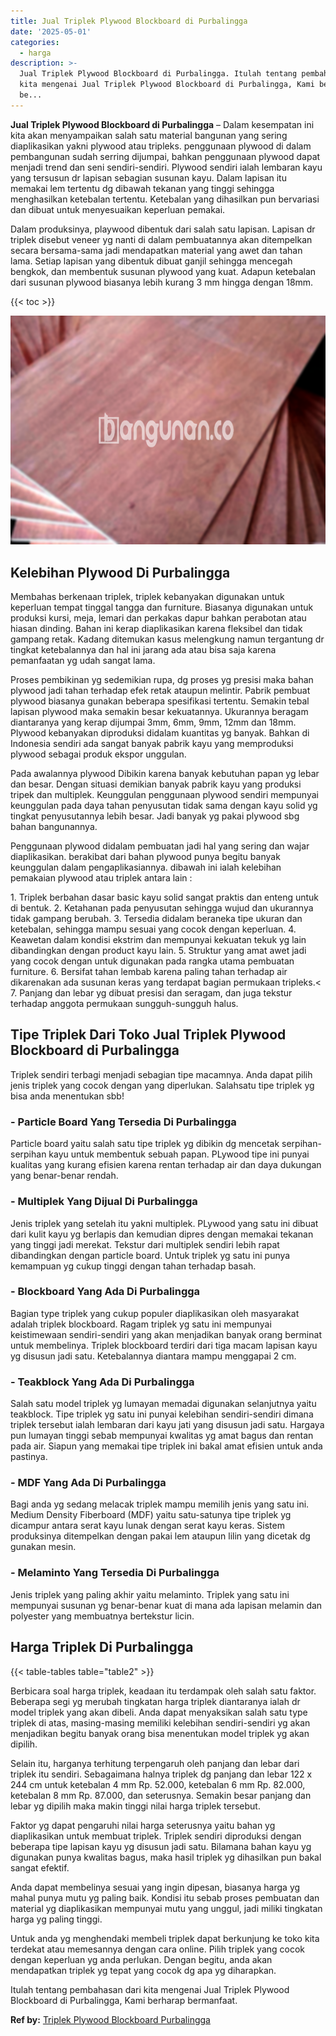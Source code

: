 ```yaml
---
title: Jual Triplek Plywood Blockboard di Purbalingga
date: '2025-05-01'
categories:
  - harga
description: >-
  Jual Triplek Plywood Blockboard di Purbalingga. Itulah tentang pembahasan dari
  kita mengenai Jual Triplek Plywood Blockboard di Purbalingga, Kami berharap
  be...
---
```


**Jual Triplek Plywood Blockboard di Purbalingga** – Dalam kesempatan ini kita akan menyampaikan salah satu material bangunan yang sering diaplikasikan yakni plywood atau tripleks. penggunaan plywood di dalam pembangunan sudah serring dijumpai, bahkan penggunaan plywood dapat menjadi trend dan seni sendiri-sendiri. Plywood sendiri ialah lembaran kayu yang tersusun dr lapisan sebagian susunan kayu. Dalam lapisan itu memakai lem tertentu dg dibawah tekanan yang tinggi sehingga menghasilkan ketebalan tertentu. Ketebalan yang dihasilkan pun bervariasi dan dibuat untuk menyesuaikan keperluan pemakai.

Dalam produksinya, playwood dibentuk dari salah satu lapisan. Lapisan dr triplek disebut veneer yg nanti di dalam pembuatannya akan ditempelkan secara bersama-sama jadi mendapatkan material yang awet dan tahan lama. Setiap lapisan yang dibentuk dibuat ganjil sehingga mencegah bengkok, dan membentuk susunan plywood yang kuat. Adapun ketebalan dari susunan plywood biasanya lebih kurang 3 mm hingga dengan 18mm.

{{< toc >}}

![Jual Triplek Plywood Blockboard di Purbalingga](/images/jual-triplek-murah-05.png)

## Kelebihan Plywood Di Purbalingga

Membahas berkenaan triplek, triplek kebanyakan digunakan untuk keperluan tempat tinggal tangga dan furniture. Biasanya digunakan untuk produksi kursi, meja, lemari dan perkakas dapur bahkan perabotan atau hiasan dinding. Bahan ini kerap diaplikasikan karena fleksibel dan tidak gampang retak. Kadang ditemukan kasus melengkung namun tergantung dr tingkat ketebalannya dan hal ini jarang ada atau bisa saja karena pemanfaatan yg udah sangat lama.

Proses pembikinan yg sedemikian rupa, dg proses yg presisi maka bahan plywood jadi tahan terhadap efek retak ataupun melintir. Pabrik pembuat plywood biasanya gunakan beberapa spesifikasi tertentu. Semakin tebal lapisan plywood maka semakin besar kekuatannya. Ukurannya beragam diantaranya yang kerap dijumpai 3mm, 6mm, 9mm, 12mm dan 18mm. Plywood kebanyakan diproduksi didalam kuantitas yg banyak. Bahkan di Indonesia sendiri ada sangat banyak pabrik kayu yang memproduksi plywood sebagai produk ekspor unggulan.

Pada awalannya plywood Dibikin karena banyak kebutuhan papan yg lebar dan besar. Dengan situasi demikian banyak pabrik kayu yang produksi tripek dan multiplek. Keunggulan penggunaan plywood sendiri mempunyai keunggulan pada daya tahan penyusutan tidak sama dengan kayu solid yg tingkat penyusutannya lebih besar. Jadi banyak yg pakai plywood sbg bahan bangunannya.

Penggunaan plywood didalam pembuatan jadi hal yang sering dan wajar diaplikasikan. berakibat dari bahan plywood punya begitu banyak keunggulan dalam pengaplikasiannya. dibawah ini ialah kelebihan pemakaian plywood atau triplek antara lain :

1\. Triplek berbahan dasar basic kayu solid sangat praktis dan enteng untuk di bentuk. 2. Ketahanan pada penyusutan sehingga wujud dan ukurannya tidak gampang berubah. 3. Tersedia didalam beraneka tipe ukuran dan ketebalan, sehingga mampu sesuai yang cocok dengan keperluan. 4. Keawetan dalam kondisi ekstrim dan mempunyai kekuatan tekuk yg lain dibandingkan dengan product kayu lain. 5. Struktur yang amat awet jadi yang cocok dengan untuk digunakan pada rangka utama pembuatan furniture. 6. Bersifat tahan lembab karena paling tahan terhadap air dikarenakan ada susunan keras yang terdapat bagian permukaan tripleks.< 7. Panjang dan lebar yg dibuat presisi dan seragam, dan juga tekstur terhadap anggota permukaan sungguh-sungguh halus.

## Tipe Triplek Dari Toko Jual Triplek Plywood Blockboard di Purbalingga

Triplek sendiri terbagi menjadi sebagian tipe macamnya. Anda dapat pilih jenis triplek yang cocok dengan yang diperlukan. Salahsatu tipe triplek yg bisa anda menentukan sbb!

### \- Particle Board Yang Tersedia Di Purbalingga

Particle board yaitu salah satu tipe triplek yg dibikin dg mencetak serpihan-serpihan kayu untuk membentuk sebuah papan. PLywood tipe ini punyai kualitas yang kurang efisien karena rentan terhadap air dan daya dukungan yang benar-benar rendah.

### \- Multiplek Yang Dijual Di Purbalingga

Jenis triplek yang setelah itu yakni multiplek. PLywood yang satu ini dibuat dari kulit kayu yg berlapis dan kemudian dipres dengan memakai tekanan yang tinggi jadi merekat. Tekstur dari multiplek sendiri lebih rapat dibandingkan dengan particle board. Untuk triplek yg satu ini punya kemampuan yg cukup tinggi dengan tahan terhadap basah.

### \- Blockboard Yang Ada Di Purbalingga

Bagian type triplek yang cukup populer diaplikasikan oleh masyarakat adalah triplek blockboard. Ragam triplek yg satu ini mempunyai keistimewaan sendiri-sendiri yang akan menjadikan banyak orang berminat untuk membelinya. Triplek blockboard terdiri dari tiga macam lapisan kayu yg disusun jadi satu. Ketebalannya diantara mampu menggapai 2 cm.

### \- Teakblock Yang Ada Di Purbalingga

Salah satu model triplek yg lumayan memadai digunakan selanjutnya yaitu teakblock. Tipe triplek yg satu ini punyai kelebihan sendiri-sendiri dimana triplek tersebut ialah lembaran dari kayu jati yang disusun jadi satu. Hargaya pun lumayan tinggi sebab mempunyai kwalitas yg amat bagus dan rentan pada air. Siapun yang memakai tipe triplek ini bakal amat efisien untuk anda pastinya.

### \- MDF Yang Ada Di Purbalingga

Bagi anda yg sedang melacak triplek mampu memilih jenis yang satu ini. Medium Density Fiberboard (MDF) yaitu satu-satunya tipe triplek yg dicampur antara serat kayu lunak dengan serat kayu keras. Sistem produksinya ditempelkan dengan pakai lem ataupun lilin yang dicetak dg gunakan mesin.

### \- Melaminto Yang Tersedia Di Purbalingga

Jenis triplek yang paling akhir yaitu melaminto. Triplek yang satu ini mempunyai susunan yg benar-benar kuat di mana ada lapisan melamin dan polyester yang membuatnya bertekstur licin.

## Harga Triplek Di Purbalingga

{{< table-tables table="table2" >}}

Berbicara soal harga triplek, keadaan itu terdampak oleh salah satu faktor. Beberapa segi yg merubah tingkatan harga triplek diantaranya ialah dr model triplek yang akan dibeli. Anda dapat menyaksikan salah satu type triplek di atas, masing-masing memiliki kelebihan sendiri-sendiri yg akan menjadikan begitu banyak orang bisa menentukan model triplek yg akan dipilih.

Selain itu, harganya terhitung terpengaruh oleh panjang dan lebar dari triplek itu sendiri. Sebagaimana halnya triplek dg panjang dan lebar 122 x 244 cm untuk ketebalan 4 mm Rp. 52.000, ketebalan 6 mm Rp. 82.000, ketebalan 8 mm Rp. 87.000, dan seterusnya. Semakin besar panjang dan lebar yg dipilih maka makin tinggi nilai harga triplek tersebut.

Faktor yg dapat pengaruhi nilai harga seterusnya yaitu bahan yg diaplikasikan untuk membuat triplek. Triplek sendiri diproduksi dengan beberapa tipe lapisan kayu yg disusun jadi satu. Bilamana bahan kayu yg digunakan punya kwalitas bagus, maka hasil triplek yg dihasilkan pun bakal sangat efektif.

Anda dapat membelinya sesuai yang ingin dipesan, biasanya harga yg mahal punya mutu yg paling baik. Kondisi itu sebab proses pembuatan dan material yg diaplikasikan mempunyai mutu yang unggul, jadi miliki tingkatan harga yg paling tinggi.

Untuk anda yg menghendaki membeli triplek dapat berkunjung ke toko kita terdekat atau memesannya dengan cara online. Pilih triplek yang cocok dengan keperluan yg anda perlukan. Dengan begitu, anda akan mendapatkan triplek yg tepat yang cocok dg apa yg diharapkan.

Itulah tentang pembahasan dari kita mengenai Jual Triplek Plywood Blockboard di Purbalingga, Kami berharap bermanfaat.

**Ref by:** [Triplek Plywood Blockboard Purbalingga](https://id.wikipedia.org/wiki/Triplek)
